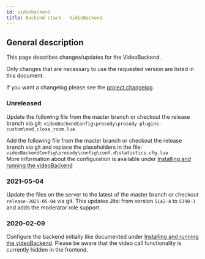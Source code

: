 ```yaml
---
id: videobackend
title: Backend stack - VideoBackend
---
```


## General description

This page describes changes/updates for the VideoBackend.

Only changes that are necessary to use the requested version are listed in this document.

If you want a changelog please see the [project changelog](https://github.com/CaritasDeutschland/caritas-onlineBeratung-videoBackend/blob/master/CHANGELOG.md).

### Unreleased

Update the following file from the master branch or checkout the release branch via git: `videoBackendConfig\prosody\prosody-plugins-custom\mod_close_room.lua`

Add the following file from the master branch or checkout the release branch via git and replace the placeholders in the file: `videoBackendConfig\prosody\config\conf.d\statistics.cfg.lua` \
More information about the configuration is available under [Installing and running the videoBackend](videobackend.md)

### 2021-05-04

Update the files on the server to the latest of the master branch or checkout `release-2021-05-04` via git. This updates Jitsi from version `5142-4` to `5390-3` and adds the moderator role support.

### 2020-02-09

Configure the backend initially like documented under [Installing and running the videoBackend](../backend/videobackend.md).
Please be aware that the video call functionality is currently hidden in the frontend.
